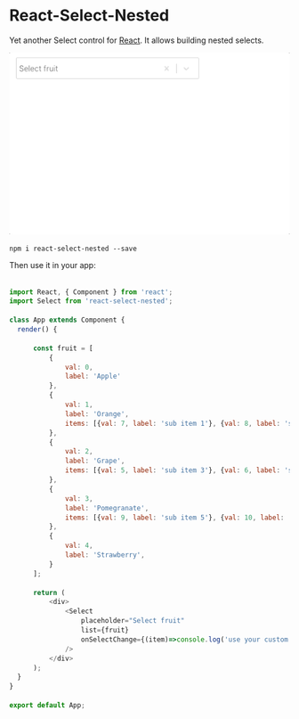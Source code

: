 # React-Select-Nested

Yet another Select control for [React](https://reactjs.com). It allows building nested selects.

![](https://github.com/sirbob/media-lib/blob/master/react-select-nested.gif)


```
npm i react-select-nested --save
```

Then use it in your app:

```js

import React, { Component } from 'react';
import Select from 'react-select-nested';

class App extends Component {
  render() {

      const fruit = [
          {
              val: 0,
              label: 'Apple'
          },
          {
              val: 1,
              label: 'Orange',
              items: [{val: 7, label: 'sub item 1'}, {val: 8, label: 'sub item 2'}]
          },
          {
              val: 2,
              label: 'Grape',
              items: [{val: 5, label: 'sub item 3'}, {val: 6, label: 'sub item 4'}]
          },
          {
              val: 3,
              label: 'Pomegranate',
              items: [{val: 9, label: 'sub item 5'}, {val: 10, label: 'sub item 6'}]
          },
          {
              val: 4,
              label: 'Strawberry',
          }
      ];

      return (
          <div>
              <Select
                  placeholder="Select fruit"
                  list={fruit}
                  onSelectChange={(item)=>console.log('use your custom handler here', item)}
              />
          </div>
      );
  }
}

export default App;

```